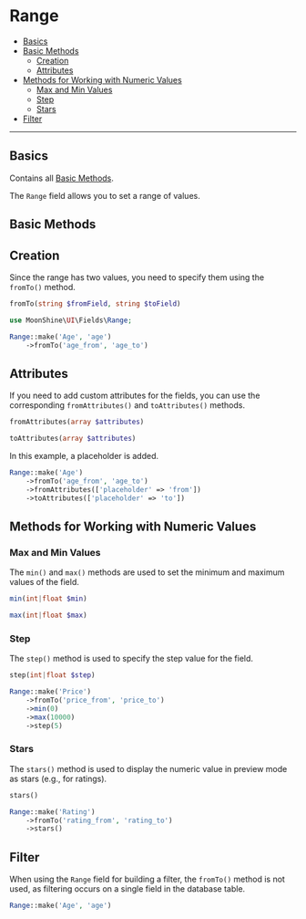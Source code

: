 # Range

- [Basics](#basics)
- [Basic Methods](#basic-methods)
    - [Creation](#make)
    - [Attributes](#attributes)
- [Methods for Working with Numeric Values](#number-type-methods)
    - [Max and Min Values](#min-and-max)
    - [Step](#step)
    - [Stars](#stars)
- [Filter](#filter)

---

<a name="basics"></a>
## Basics

Contains all [Basic Methods](/docs/{{version}}/fields/basic-methods).

The `Range` field allows you to set a range of values.

<a name="basic-methods"></a>
## Basic Methods

<a name="make"></a>
## Creation

Since the range has two values, you need to specify them using the `fromTo()` method.

```php
fromTo(string $fromField, string $toField)
```

```php
use MoonShine\UI\Fields\Range;

Range::make('Age', 'age')
    ->fromTo('age_from', 'age_to')
```

<a name="attributes"></a>
## Attributes

If you need to add custom attributes for the fields, you can use the corresponding `fromAttributes()` and `toAttributes()` methods.

```php
fromAttributes(array $attributes)
```

```php
toAttributes(array $attributes)
```

In this example, a placeholder is added.

```php
Range::make('Age')
    ->fromTo('age_from', 'age_to')
    ->fromAttributes(['placeholder' => 'from'])
    ->toAttributes(['placeholder' => 'to'])
```

<a name="number-type-methods"></a>
## Methods for Working with Numeric Values

<a name="min-and-max"></a>
### Max and Min Values

The `min()` and `max()` methods are used to set the minimum and maximum values of the field.

```php
min(int|float $min)
```

```php
max(int|float $max)
```

<a name="step"></a>
### Step

The `step()` method is used to specify the step value for the field.

```php
step(int|float $step)
```

```php
Range::make('Price')
    ->fromTo('price_from', 'price_to')
    ->min(0)
    ->max(10000)
    ->step(5)
```

<a name="stars"></a>
### Stars

The `stars()` method is used to display the numeric value in preview mode as stars (e.g., for ratings).

```php
stars()
```

```php
Range::make('Rating')
    ->fromTo('rating_from', 'rating_to')
    ->stars()
```

<a name="filter"></a>
## Filter

When using the `Range` field for building a filter, the `fromTo()` method is not used, as filtering occurs on a single field in the database table.

```php
Range::make('Age', 'age')
```
